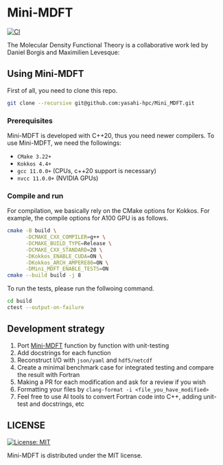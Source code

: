 <!--
SPDX-FileCopyrightText: (C) The Mini-MDFT development team, see COPYRIGHT.md file

SPDX-License-Identifier: MIT
-->

# Mini-MDFT

[![CI](https://github.com/yasahi-hpc/Mini_MDFT/actions/workflows/ci.yml/badge.svg)](https://github.com/yasahi-hpc/Mini_MDFT/actions/workflows/ci.yml)

The Molecular Density Functional Theory is a collaborative work led by Daniel Borgis and Maximilien Levesque:

## Using Mini-MDFT
First of all, you need to clone this repo.
```bash
git clone --recursive git@github.com:yasahi-hpc/Mini_MDFT.git
```

### Prerequisites
Mini-MDFT is developed with C++20, thus you need newer compilers.
To use Mini-MDFT, we need the followings:
* `CMake 3.22+`
* `Kokkos 4.4+`
* `gcc 11.0.0+` (CPUs, c++20 support is necessary)
* `nvcc 11.0.0+` (NVIDIA GPUs)

### Compile and run

For compilation, we basically rely on the CMake options for Kokkos. For example, the compile options for A100 GPU is as follows.
```bash
cmake -B build \
      -DCMAKE_CXX_COMPILER=g++ \
      -DCMAKE_BUILD_TYPE=Release \
      -DCMAKE_CXX_STANDARD=20 \
      -DKokkos_ENABLE_CUDA=ON \
      -DKokkos_ARCH_AMPERE80=ON \
      -DMini_MDFT_ENABLE_TESTS=ON
cmake --build build -j 8
```

To run the tests, please run the follwoing command.
```bash
cd build
ctest --output-on-failure
```

## Development strategy

1. Port [Mini-MDFT](https://github.com/LuJeMa/Mini_MDFT) function by function with unit-testing
2. Add docstrings for each function
3. Reconstruct I/O with `json/yaml` and `hdf5/netcdf`
4. Create a minimal benchmark case for integrated testing and compare the result with Fortran
5. Making a PR for each modification and ask for a review if you wish
6. Formatting your files by `clang-format -i <file_you_have_modified>`
7. Feel free to use AI tools to convert Fortran code into C++, adding unit-test and docstrings, etc

## LICENSE

[![License: MIT](https://img.shields.io/badge/License-MIT-yellow.svg)](https://opensource.org/licenses/MIT)

Mini-MDFT is distributed under the MIT license.
